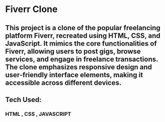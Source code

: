 # Fiverr Clone

## This project is a clone of the popular freelancing platform Fiverr, recreated using HTML, CSS, and JavaScript. It mimics the core functionalities of Fiverr, allowing users to post gigs, browse services, and engage in freelance transactions. The clone emphasizes responsive design and user-friendly interface elements, making it accessible across different devices.

## Tech Used:
### HTML , CSS , JAVASCRIPT
